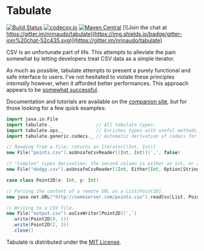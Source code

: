 # Tabulate

[![Build Status](https://travis-ci.org/nrinaudo/tabulate.svg?branch=master)](https://travis-ci.org/nrinaudo/tabulate)
[![codecov.io](http://codecov.io/github/nrinaudo/tabulate/coverage.svg?branch=master)](http://codecov.io/github/nrinaudo/tabulate)
[![Maven Central](https://maven-badges.herokuapp.com/maven-central/com.nrinaudo/tabulate_2.11/badge.svg)](https://maven-badges.herokuapp.com/maven-central/com.nrinaudo/tabulate_2.11)
[![Join the chat at https://gitter.im/nrinaudo/tabulate](https://img.shields.io/badge/gitter-join%20chat-52c435.svg)](https://gitter.im/nrinaudo/tabulate)

CSV is an unfortunate part of life. This attempts to alleviate the pain somewhat by letting developers treat CSV data
as a simple iterator.
 
As much as possible, tabulate attempts to present a purely functional and safe interface to users. I've not hesitated
to violate these principles *internally* however, when it afforded better performances. This approach appears to be
[somewhat successful](https://nrinaudo.github.io/tabulate/tut/benchmarks.html).

Documentation and tutorials are available on the [companion site](https://nrinaudo.github.io/tabulate/), but for those
looking for a few quick examples:

```scala
import java.io.File
import tabulate._                // All tabulate types.
import tabulate.ops._            // Enriches types with useful methods.
import tabulate.generic.codecs._ // Automatic derivation of codecs for case classes.

// Reading from a file: returns an Iterator[(Int, Int)]
new File("points.csv").asUnsafeCsvReader[(Int, Int)](',', false)

// "Complex" types derivation: the second column is either an int, or a string that might be empty.
new File("dodgy.csv").asUnsafeCsvReader[(Int, Either[Int, Option[String]])](',', false)

case class Point2D(x: Int, y: Int)

// Parsing the content of a remote URL as a List[Point2D].
new java.net.URL("http://someserver.com/points.csv").readCsv[List, Point2D](',', true)

// Writing to a CSV file.
new File("output.csv").asCsvWriter[Point2D](',')
  .write(Point2D(0, 1))
  .write(Point2D(2, 3))
  .close()
```

Tabulate is distributed under the [MIT License](http://opensource.org/licenses/mit-license.php).
